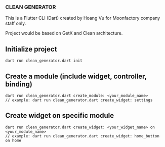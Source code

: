 ### CLEAN GENERATOR

This is a Flutter CLI (Dart) created by Hoang Vu for Moonfactory company staff only.

Project would be based on GetX and Clean architecture.

## Initialize project
``` shell
dart run clean_generator.dart init
```

## Create a module (include widget, controller, binding)
``` shell
dart run clean_generator.dart create_module: <your_module_name>
// example: dart run clean_generator.dart create_widget: settings
```

## Create widget on specific module
``` shell
dart run clean_generator.dart create_widget: <your_widget_name> on <your_module_name>
// example: dart run clean_generator.dart create_widget: home_button on home
```
